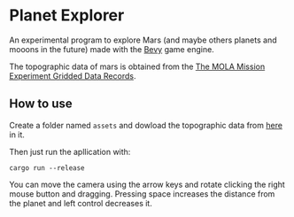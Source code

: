 # Planet Explorer

An experimental program to explore Mars (and maybe others planets and mooons in the future) made with the [Bevy](https://github.com/bevyengine/bevy) game engine.

The topographic data of mars is obtained from the [The MOLA Mission Experiment Gridded Data Records](https://pds-geosciences.wustl.edu/missions/mgs/megdr.html).

## How to use

Create a folder named `assets` and dowload the topographic data from [here](https://pds-geosciences.wustl.edu/mgs/mgs-m-mola-5-megdr-l3-v1/mgsl_300x/meg032/megt90n000fb.img) in it.

Then just run the apllication with:

```
cargo run --release
```

You can move the camera using the arrow keys and rotate clicking the right mouse button and dragging.
Pressing space increases the distance from the planet and left control decreases it.
